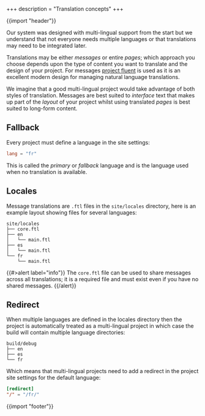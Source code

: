 +++
description = "Translation concepts"
+++

{{import "header"}}

Our system was designed with multi-lingual support from the start but we understand that not everyone needs multiple languages or that translations may need to be integrated later.

Translations may be either *messages* or entire *pages*; which approach you choose depends upon the type of content you want to translate and the design of your project. For messages [project fluent][] is used as it is an excellent modern design for managing natural language translations.


We imagine that a good multi-lingual project would take advantage of both styles of translation. Messages are best suited to *interface* text that makes up part of the *layout* of your project whilst using translated *pages* is best suited to long-form content.

## Fallback

Every project must define a language in the site settings:

```toml
lang = "fr"
```

This is called the *primary* or *fallback* language and is the language used when no translation is available.

## Locales

Message translations are `.ftl` files in the `site/locales` directory, here is an example layout showing files for several languages:

```text
site/locales
├── core.ftl
├── en
│   └── main.ftl
├── es
│   └── main.ftl
└── fr
    └── main.ftl
```

{{#>alert label="info"}}
The `core.ftl` file can be used to share messages across all translations; it is a required file and must exist even if you have no shared messages.
{{/alert}}

## Redirect

When multiple languages are defined in the locales directory then the project is automatically treated as a multi-lingual project in which case the build will contain multiple language directories:

```text
build/debug
├── en
├── es
└── fr
```

Which means that multi-lingual projects need to add a redirect in the project site settings for the default language:

```toml
[redirect]
"/" = "/fr/"
```

{{import "footer"}}

[project fluent]: https://www.projectfluent.org/
